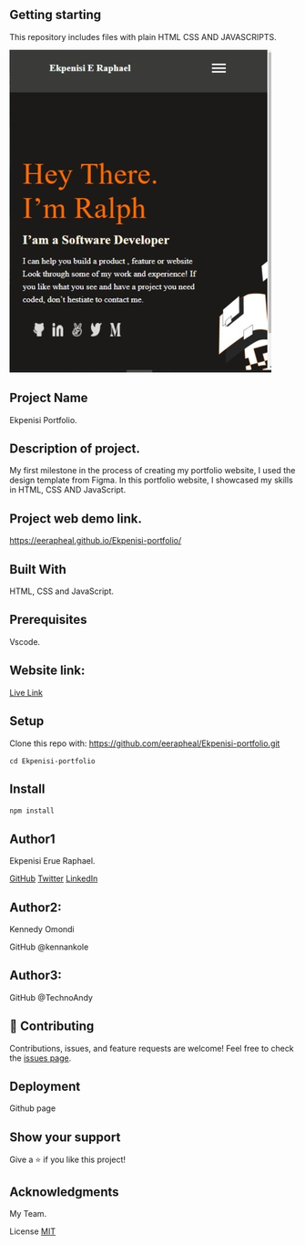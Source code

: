 ## Getting starting
This repository includes files with plain HTML CSS AND JAVASCRIPTS.

![](./images/WhatsApp%20Image%202022-08-18%20at%206.32.03%20AM.jpeg)
## Project Name
Ekpenisi Portfolio.

## Description of project.
My first milestone in the process of creating my portfolio website, I used the design template from Figma. In this portfolio website, I showcased my skills in HTML, CSS AND JavaScript.

## Project web demo link.
https://eerapheal.github.io/Ekpenisi-portfolio/

## Built With
HTML, CSS and JavaScript.

## Prerequisites
Vscode.

## Website link: 
[Live Link](https://eerapheal.github.io/Ekpenisi-portfolio/)

## Setup
Clone this repo with:
https://github.com/eerapheal/Ekpenisi-portfolio.git

```
cd Ekpenisi-portfolio
```
## Install
```
npm install
```
## Author1
Ekpenisi Erue Raphael.
 
[GitHub](https://github.com/eerapheal) 
[Twitter](https://twitter.com/ekpenisiraphael) 
[LinkedIn](https://www.linkedin.com/in/ekpenisi-e-raphael-9678a221a/)

## Author2:
Kennedy Omondi

GitHub @kennankole

## Author3:
GitHub @TechnoAndy

## 🤝 Contributing
Contributions, issues, and feature requests are welcome!
Feel free to check the [issues page](https://github.com/eerapheal/Ekpenisi-portfolio/issues/).

## Deployment
Github page

## Show your support
Give a ⭐️ if you like this project!

## Acknowledgments
My Team.

License
[MIT](https://github.com/eerapheal/Ekpenisi-portfolio/blob/main/LICENSE)

